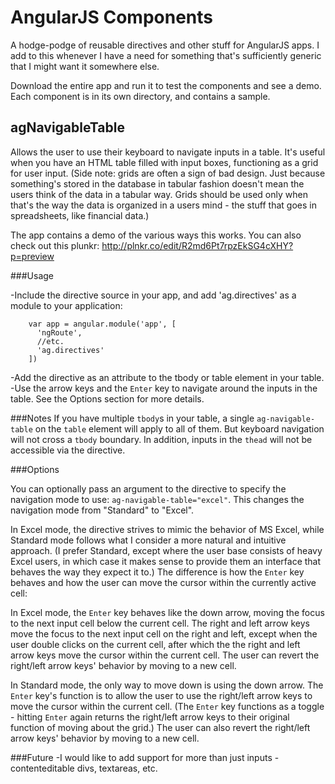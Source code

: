 # AngularJS Components

A hodge-podge of reusable directives and other stuff for AngularJS apps. 
I add to this whenever I have a need for something that's sufficiently generic that I might want it somewhere else. 

Download the entire app and run it to test the components and see a demo. Each component is in its own 
directory, and contains a sample.

## agNavigableTable

Allows the user to use their keyboard to navigate inputs in a table. It's useful when you have an HTML table
filled with input boxes, functioning as a grid for user input. 
(Side note: grids are often a sign of bad design. Just because something's stored in the database in tabular fashion
doesn't mean the users think of the data in a tabular way. Grids should be used only when that's the way the data is 
organized in a users mind - the stuff that goes in spreadsheets, like financial data.)

The app contains a demo of the various ways this works. You can also check out this plunkr: 
http://plnkr.co/edit/R2md6Pt7rpzEkSG4cXHY?p=preview

###Usage

-Include the directive source in your app, and add 'ag.directives' as a module to your application: 

```
	var app = angular.module('app', [  
	  'ngRoute',
	  //etc.
	  'ag.directives'
	])
```

-Add the directive as an attribute to the tbody or table element in your table. 
-Use the arrow keys and the `Enter` key to navigate around the inputs in the table. See the Options section for more details.

###Notes 
If you have multiple `tbody`s in your table, a single `ag-navigable-table` on the `table` element
will apply to all of them. But keyboard navigation will not cross a `tbody` boundary. In addition, 
inputs in the `thead` will not be accessible via the directive.

###Options

You can optionally pass an argument to the directive to specify the navigation mode to use: `ag-navigable-table="excel"`.
This changes the navigation mode from "Standard" to "Excel".

In Excel mode, the directive strives to mimic the behavior of 
MS Excel, while Standard mode follows what I consider a more natural and intuitive approach. (I prefer Standard, except
where the user base consists of heavy Excel users, in which case it makes sense to provide them an interface that 
behaves the way they expect it to.) The difference is how the `Enter` key behaves and how the user can move the cursor within
the currently active cell:

In Excel mode, the `Enter` key behaves like the down arrow, moving the focus to the next input cell below the current cell.
The right and left arrow keys move the focus to the next input cell on the right and left, except when the user double clicks 
on the current cell, after which the the right and left arrow keys move the cursor within the current cell. The user can revert
the right/left arrow keys' behavior by moving to a new cell. 

In Standard mode, the only way to move down is using the down arrow. The `Enter` key's function is to allow the user to use
the right/left arrow keys to move the cursor within the current cell. (The `Enter` key functions as a toggle - hitting `Enter` again
returns the right/left arrow keys to their original function of moving about the grid.) The user can also revert the right/left
arrow keys' behavior by moving to a new cell.

###Future
-I would like to add support for more than just inputs - contenteditable divs, textareas, etc. 
